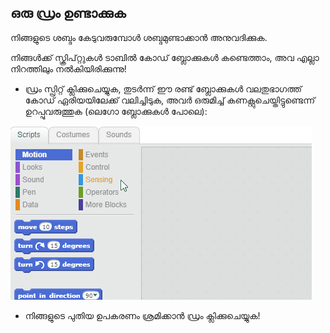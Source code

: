 ## ഒരു ഡ്രം ഉണ്ടാക്കുക

നിങ്ങളുടെ ശബ്ദം കേടുവരുമ്പോൾ ശബ്ദമുണ്ടാക്കാൻ അനുവദിക്കുക.

നിങ്ങൾക്ക് സ്ക്രിപ്റ്റുകൾ ടാബിൽ കോഡ് ബ്ലോക്കുകൾ കണ്ടെത്താം, അവ എല്ലാ നിറത്തിലും നൽകിയിരിക്കുന്നു!

+ ഡ്രം സ്പ്രിറ്റ് ക്ലിക്കുചെയ്യുക, തുടർന്ന് ഈ രണ്ട് ബ്ലോക്കുകൾ വലതുഭാഗത്ത് കോഡ് ഏരിയയിലേക്ക് വലിച്ചിടുക, അവർ ഒരുമിച്ച് കണക്റ്റുചെയ്തിട്ടുണ്ടെന്ന് ഉറപ്പുവരുത്തുക (ലെഗോ ബ്ലോക്കുകൾ പോലെ):

![സ്ക്രീൻഷോട്ട്](images/connect-block.gif)

+ നിങ്ങളുടെ പുതിയ ഉപകരണം ശ്രമിക്കാൻ ഡ്രം ക്ലിക്കുചെയ്യുക!